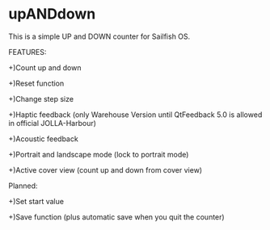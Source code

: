 upANDdown
=========
This is a simple UP and DOWN counter for Sailfish OS. 

FEATURES:

+)Count up and down 

+)Reset function

+)Change step size 

+)Haptic feedback (only Warehouse Version until QtFeedback 5.0 is allowed in official JOLLA-Harbour)

+)Acoustic feedback

+)Portrait and landscape mode (lock to portrait mode)

+)Active cover view (count up and down from cover view)

Planned:

+)Set start value 

+)Save function (plus automatic save when you quit the counter)

